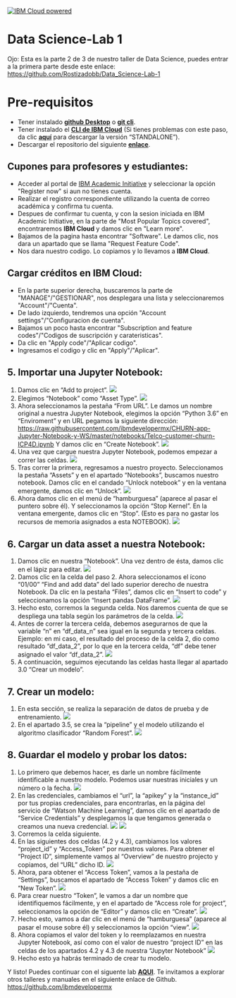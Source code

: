 [![IBM Cloud powered][img-ibmcloud-powered]][url-ibmcloud]
# Data Science-Lab 1
Ojo: Esta es la parte 2 de 3 de nuestro taller de Data Science, puedes entrar a la primera parte desde este enlace: https://github.com/Rostizadobb/Data_Science-Lab-1
# Pre-requisitos
* Tener instalado [**github Desktop**](https://desktop.github.com) o [**git cli**](https://git-scm.com/book/en/v2/Getting-Started-Installing-Git).
* Tener instalado el [**CLI de IBM Cloud**](https://cloud.ibm.com/docs/cli?topic=cloud-cli-getting-started) (Si tienes problemas con este paso, da clic [**aquí**](https://cloud.ibm.com/docs/cli?topic=cloud-cli-install-ibmcloud-cli) para descargar la versión “STANDALONE”).
* Descargar el repositorio del siguiente [**enlace**](https://github.com/ibmdevelopermx/CHURN-app-Jupyter-Notebook-y-WS).


## Cupones para profesores y estudiantes:

* Acceder al portal de [IBM Academic Initiative][url-academic] y seleccionar la opción "Register now" si aun no tienes cuenta.
* Realizar el registro correspondiente utilizando la cuenta de correo académica y confirma tu cuenta.
* Despues de confirmar tu cuenta, y con la sesion iniciada en IBM Academic Initiative, en la parte de "Most Popular Topics covered", encontraremos **IBM Cloud** y damos clic en "Learn more".
* Bajamos de la pagina hasta encontrar "Software". Le damos clic, nos dara un apartado que se llama "Request Feature Code".
* Nos dara nuestro codigo. Lo copiamos y lo llevamos a **IBM Cloud**.

## Cargar créditos en IBM Cloud:

* En la parte superior derecha, buscaremos la parte de "MANAGE"/"GESTIONAR", nos desplegara una lista y seleccionaremos "Account"/"Cuenta".
* De lado izquierdo, tendremos una opción "Account settings"/"Configuracion de cuenta".
* Bajamos un poco hasta encontrar "Subscription and feature codes"/"Codigos de suscripción y carateristicas".
* Da clic en "Apply code"/"Aplicar codigo".
* Ingresamos el codigo y clic en "Apply"/"Aplicar".

## 5. Importar una Jupyter Notebook:
1. Damos clic en “Add to project”.
![](img/1.png)
2.	Elegimos “Notebook” como “Asset Type”.
![](img/2.png)
3.	Ahora seleccionamos la pestaña “From URL”. Le damos un nombre original a nuestra Jupyter Notebook, elegimos la opción “Python 3.6” en “Enviroment” y en URL pegamos la siguiente dirección: https://raw.githubusercontent.com/ibmdevelopermx/CHURN-app-Jupyter-Notebook-y-WS/master/notebooks/Telco-customer-churn-ICP4D.ipynb
Y damos clic en “Create Notebook”.
![](img/3.png)
4.	Una vez que cargue nuestra Jupyter Notebook, podemos empezar a correr las celdas.
![](img/4.png)
5.	Tras correr la primera, regresamos a nuestro proyecto. Seleccionamos la pestaña “Assets” y en el apartado “Notebooks”, buscamos nuestro notebook. Damos clic en el candado “Unlock notebook” y en la ventana emergente, damos clic en “Unlock”.
![](img/5.png)
6.	Ahora damos clic en el menú de “hamburguesa” (aparece al pasar el puntero sobre él). Y seleccionamos la opción “Stop Kernel”. En la ventana emergente, damos clic en “Stop”. (Esto es para no gastar los recursos de memoria asignados a esta NOTEBOOK).
![](img/6.png)
## 6. Cargar un data asset a nuestra Notebook:
1.	Damos clic en nuestra “Notebook”. Una vez dentro de ésta, damos clic en el lápiz para editar.
![](img/7.png)
2.	Damos clic en la celda del paso 2. Ahora seleccionamos el ícono “01/00” “Find and add data” del lado superior derecho de nuestra Notebook. Da clic en la pestaña “Files”, damos clic en “Insert to code” y seleccionamos la opción “Insert pandas DataFrame”.
![](img/8.png)
3.	Hecho esto, corremos la segunda celda. Nos daremos cuenta de que se despliega una tabla según los parámetros de la celda. 
![](img/9.png)
4.	Antes de correr la tercera celda, debemos asegurarnos de que la variable “n” en “df_data_n” sea igual en la segunda y tercera celdas. Ejemplo: en mi caso, el resultado del proceso de la celda 2, dio como resultado “df_data_2”, por lo que en la tercera celda, “df” debe tener asignado el valor “df_data_2”. 
![](img/10.png)
5.	A continuación, seguimos ejecutando las celdas hasta llegar al apartado 3.0 “Crear un modelo”.
## 7. Crear un modelo:
1.	En esta sección, se realiza la separación de datos de prueba y de entrenamiento. 
![](img/11.png)
2.	En el apartado 3.5, se crea la “pipeline” y el modelo utilizando el algoritmo clasificador “Random Forest”.
![](img/12.png)
## 8. Guardar el modelo y probar los datos:
1.	Lo primero que debemos hacer, es darle un nombre fácilmente identificable a nuestro modelo. Podemos usar nuestras iniciales y un número o la fecha. 
![](img/13.png)
2.	En las credenciales, cambiamos el “url”, la “apikey” y la “instance_id” por tus propias credenciales, para encontrarlas, en la página del servicio de “Watson Machine Learning”, damos clic en el apartado de “Service Credentials” y desplegamos la que tengamos generada o creamos una nueva credencial. 
![](img/14.png)
![](img/15.png)
3.	Corremos la celda siguiente.
4.	En las siguientes dos celdas (4.2 y 4.3), cambiamos los valores “project_id” y “Access_Token” por nuestros valores. Para obtener el “Project ID”, simplemente vamos al “Overview” de nuestro projecto y copiamos, del “URL” dicho ID.
![](img/16.png)
5.	Ahora, para obtener el “Access Token”, vamos a la pestaña de “Settings”, buscamos el apartado de “Access Token” y damos clic en “New Token”.
![](img/17.png)
6.	Para crear nuestro “Token”, le vamos a dar un nombre que identifiquemos fácilmente, y en el apartado de “Access role for project”, seleccionamos la opción de “Editor” y damos clic en “Create”.
![](img/18.png)
7.	Hecho esto, vamos a dar clic en el menú de “hamburguesa” (aparece al pasar el mouse sobre él) y seleccionamos la opción “view”.
![](img/19.png)
8.	Ahora copiamos el valor del token y lo reemplazamos en nuestra Jupyter Notebook, así como con el valor de nuestro “project ID” en las celdas de los apartados 4.2 y 4.3 de nuestra “Jupyter Notebook”
![](img/20.png)
9.	Hecho esto ya habrás terminado de crear tu modelo.

[url-academic]: https://my15.digitalexperience.ibm.com/b73a5759-c6a6-4033-ab6b-d9d4f9a6d65b/dxsites/151914d1-03d2-48fe-97d9-d21166848e65/home/
[img-ibmcloud-powered]: https://img.shields.io/badge/IBM%20Cloud-Powered-blue.svg
[url-ibmcloud]: https://www.ibm.com/cloud/

Y listo! Puedes continuar con el siguente lab [**AQUI**](https://github.com/Rostizadobb/Data-Science-Lab-3).
Te invitamos a explorar otros talleres y manuales en el siguiente enlace de Github.
https://github.com/ibmdevelopermx

